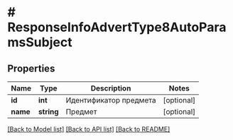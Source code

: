 # # ResponseInfoAdvertType8AutoParamsSubject

## Properties

Name | Type | Description | Notes
------------ | ------------- | ------------- | -------------
**id** | **int** | Идентификатор предмета | [optional]
**name** | **string** | Предмет | [optional]

[[Back to Model list]](../../README.md#models) [[Back to API list]](../../README.md#endpoints) [[Back to README]](../../README.md)
